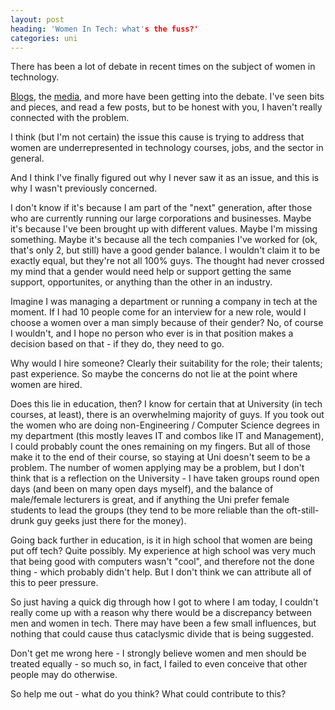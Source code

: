 ```yaml
---
layout: post
heading: 'Women In Tech: what's the fuss?'
categories: uni
---
```


There has been a lot of debate in recent times on the subject of women in technology.

[Blogs](http://thenextweb.com/2009/11/11/keeping-women-tech/), the [media](http://www.computerweekly.com/blogs/witsend/2009/09/clueless-technology-companies-in-women-are-lazy-shocker.html), and more have been getting into the debate. I've seen bits and pieces, and read a few posts, but to be honest with you, I haven't really connected with the problem.

I think (but I'm not certain) the issue this cause is trying to address that women are underrepresented in technology courses, jobs, and the sector in general.

And I think I've finally figured out why I never saw it as an issue, and this is why I wasn't previously concerned.

I don't know if it's because I am part of the "next" generation, after those who are currently running our large corporations and businesses. Maybe it's because I've been brought up with different values. Maybe I'm missing something. Maybe it's because all the tech companies I've worked for (ok, that's only 2, but still) have a good gender balance. I wouldn't claim it to be exactly equal, but they're not all 100% guys. The thought had never crossed my mind that a gender would need help or support getting the same support, opportunites, or anything than the other in an industry.

Imagine I was managing a department or running a company in tech at the moment. If I had 10 people come for an interview for a new role, would I choose a women over a man simply because of their gender? No, of course I wouldn't, and I hope no person who ever is in that position makes a decision based on that - if they do, they need to go.

Why would I hire someone? Clearly their suitability for the role; their talents; past experience. So maybe the concerns do not lie at the point where women are hired.

Does this lie in education, then? I know for certain that at University (in tech courses, at least), there is an overwhelming majority of guys. If you took out the women who are doing non-Engineering / Computer Science degrees in my department (this mostly leaves IT and combos like IT and Management), I could probably count the ones remaining on my fingers. But all of those make it to the end of their course, so staying at Uni doesn't seem to be a problem. The number of women applying may be a problem, but I don't think that is a reflection on the University - I have taken groups round open days (and been on many open days myself), and the balance of male/female lecturers is great, and if anything the Uni prefer female students to lead the groups (they tend to be more reliable than the oft-still-drunk guy geeks just there for the money).

Going back further in education, is it in high school that women are being put off tech? Quite possibly. My experience at high school was very much that being good with computers wasn't "cool", and therefore not the done thing - which probably didn't help. But I don't think we can attribute all of this to peer pressure.

So just having a quick dig through how I got to where I am today, I couldn't really come up with a reason why there would be a discrepancy between men and women in tech. There may have been a few small influences, but nothing that could cause thus cataclysmic divide that is being suggested.

Don't get me wrong here - I strongly believe women and men should be treated equally - so much so, in fact, I failed to even conceive that other people may do otherwise. 

So help me out - what do you think? What could contribute to this?